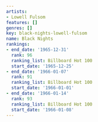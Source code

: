 ```yaml
---
artists:
- Lowell Fulsom
features: []
genres: []
key: black-nights-lowell-fulsom
name: Black Nights
rankings:
- end_date: '1965-12-31'
  rank: 96
  ranking_list: Billboard Hot 100
  start_date: '1965-12-25'
- end_date: '1966-01-07'
  rank: 91
  ranking_list: Billboard Hot 100
  start_date: '1966-01-01'
- end_date: '1966-01-14'
  rank: 93
  ranking_list: Billboard Hot 100
  start_date: '1966-01-08'
---
```


